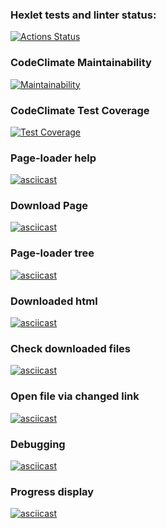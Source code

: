 ### Hexlet tests and linter status:
[![Actions Status](https://github.com/Nargiz-Toleutai/fullstack-javascript-project-4/workflows/hexlet-check/badge.svg)](https://github.com/Nargiz-Toleutai/fullstack-javascript-project-4/actions)

### CodeClimate Maintainability
[![Maintainability](https://api.codeclimate.com/v1/badges/ce1313bf332e9393fe01/maintainability)](https://codeclimate.com/github/Nargiz-Toleutai/fullstack-javascript-project-4/maintainability)

### CodeClimate Test Coverage
[![Test Coverage](https://api.codeclimate.com/v1/badges/ce1313bf332e9393fe01/test_coverage)](https://codeclimate.com/github/Nargiz-Toleutai/fullstack-javascript-project-4/test_coverage)

### Page-loader help
[![asciicast](https://asciinema.org/a/GVSZ2isVUMc2zToVDCYVLgiyf.svg)](https://asciinema.org/a/GVSZ2isVUMc2zToVDCYVLgiyf)

### Download Page
[![asciicast](https://asciinema.org/a/39Q61f3lqXDzBVYJgd73NsUUy.svg)](https://asciinema.org/a/39Q61f3lqXDzBVYJgd73NsUUy)

### Page-loader tree
[![asciicast](https://asciinema.org/a/hiXCqP0kUCqsLNvt6dmongris.svg)](https://asciinema.org/a/hiXCqP0kUCqsLNvt6dmongris)

### Downloaded html 
[![asciicast](https://asciinema.org/a/lYm8IYAT9GYrRrS5t0WQ5S9qa.svg)](https://asciinema.org/a/lYm8IYAT9GYrRrS5t0WQ5S9qa)

### Check downloaded files
[![asciicast](https://asciinema.org/a/9osOyz0K0aorUwMET9IYqbmDF.svg)](https://asciinema.org/a/9osOyz0K0aorUwMET9IYqbmDF)

### Open file via changed link
[![asciicast](https://asciinema.org/a/wSNxQOMqxPRcbn79Dqieldnru.svg)](https://asciinema.org/a/wSNxQOMqxPRcbn79Dqieldnru)

### Debugging
[![asciicast](https://asciinema.org/a/RLHCQFhnf8ihhONoIul2fI4Ei.svg)](https://asciinema.org/a/RLHCQFhnf8ihhONoIul2fI4Ei)

### Progress display
[![asciicast](https://asciinema.org/a/NGAdeyUtIOaPpmfZ1naPuKREO.svg)](https://asciinema.org/a/NGAdeyUtIOaPpmfZ1naPuKREO)